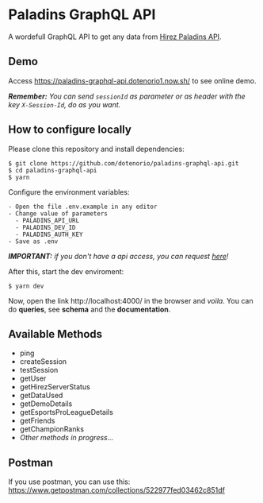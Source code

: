 # Paladins GraphQL API

A wordefull GraphQL API to get any data from [Hirez Paladins API](https://docs.google.com/document/d/1OFS-3ocSx-1Rvg4afAnEHlT3917MAK_6eJTR6rzr-BM/edit#).

## Demo

Access https://paladins-graphql-api.dotenorio1.now.sh/ to see online demo.

_**Remember:** You can send `sessionId` as parameter or as header with the key `X-Session-Id`, do as you want._

## How to configure locally

Please clone this repository and install dependencies:
```
$ git clone https://github.com/dotenorio/paladins-graphql-api.git
$ cd paladins-graphql-api
$ yarn
```

Configure the environment variables:
```
- Open the file .env.example in any editor
- Change value of parameters
  - PALADINS_API_URL
  - PALADINS_DEV_ID
  - PALADINS_AUTH_KEY
- Save as .env
```
_**IMPORTANT:** if you don't have a api access, you can request [here](https://fs12.formsite.com/HiRez/form48/secure_index.html)!_

After this, start the dev enviroment:
```
$ yarn dev
```

Now, open the link http://localhost:4000/ in the browser and _voìla_. You can do **queries**, see **schema** and the **documentation**.

## Available Methods

* ping
* createSession
* testSession
* getUser
* getHirezServerStatus
* getDataUsed
* getDemoDetails
* getEsportsProLeagueDetails
* getFriends
* getChampionRanks
* _Other methods in progress..._

## Postman

If you use postman, you can use this:
https://www.getpostman.com/collections/522977fed03462c851df